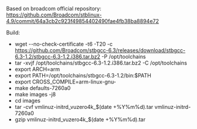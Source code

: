 Based on broadcom official repository: https://github.com/Broadcom/stblinux-4.9/commit/64a3cb2c923f49854402490fae4fb38ba8894e72

Build:

  - wget --no-check-certificate -t6 -T20 -c https://github.com/Broadcom/stbgcc-6.3/releases/download/stbgcc-6.3-1.2/stbgcc-6.3-1.2.i386.tar.bz2 -P /opt/toolchains
  - tar -xvjf /opt/toolchains/stbgcc-6.3-1.2.i386.tar.bz2 -C /opt/toolchains
  - export ARCH=arm
  - export PATH=/opt/toolchains/stbgcc-6.3-1.2/bin:$PATH
  - export CROSS_COMPILE=arm-linux-gnu-
  - make defaults-7260a0
  - make images -j8
  - cd images
  - tar -cvf vmlinuz-initrd_vuzero4k_$(date +%Y%m%d).tar vmlinuz-initrd-7260a0
  - gzip vmlinuz-initrd_vuzero4k_$(date +%Y%m%d).tar

